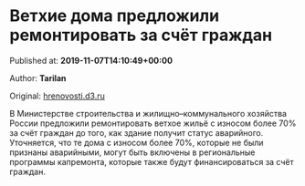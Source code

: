 
# Ветхие дома предложили ремонтировать за счёт граждан

Published at: **2019-11-07T14:10:49+00:00**

Author: **Tarilan**

Original: [hrenovosti.d3.ru](https://hrenovosti.d3.ru/vetkhie-doma-predlozhili-remontirovat-za-schiot-grazhdan-1873320/)

В Министерстве строительства и жилищно–коммунального хозяйства России предложили ремонтировать ветхое жильё с износом более 70% за счёт граждан до того, как здание получит статус аварийного. Уточняется, что те дома с износом более 70%, которые не были признаны аварийными, могут быть включены в региональные программы капремонта, которые также будут финансироваться за счёт граждан.
